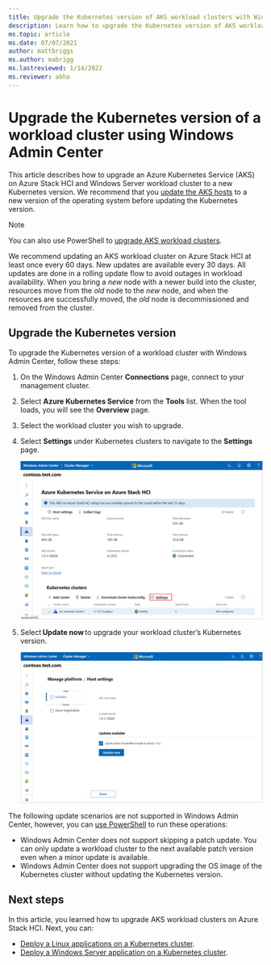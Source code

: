 ```yaml
---
title: Upgrade the Kubernetes version of AKS workload clusters with Windows Admin Center
description: Learn how to upgrade the Kubernetes version of AKS workload clusters on Azure Stack HCI using Windows Admin Center
ms.topic: article
ms.date: 07/07/2021
author: mattbriggs
ms.author: mabrigg 
ms.lastreviewed: 1/14/2022
ms.reviewer: abha
---
```


# Upgrade the Kubernetes version of a workload cluster using Windows Admin Center

This article describes how to upgrade an Azure Kubernetes Service (AKS) on Azure Stack HCI and Windows Server workload cluster to a new Kubernetes version. We recommend that you [update the AKS hosts](update-akshci-host-windows-admin-center.md) to a new version of the operating system before updating the Kubernetes version.

> [!NOTE]
> You can also use PowerShell to [upgrade AKS workload clusters](upgrade.md).

We recommend updating an AKS workload cluster on Azure Stack HCI at least once every 60 days. New updates are available every 30 days. All updates are done in a rolling update flow to avoid outages in workload availability. When you bring a _new_ node with a newer build into the cluster, resources move from the _old_ node to the _new_ node, and when the resources are successfully moved, the _old_ node is decommissioned and removed from the cluster.

## Upgrade the Kubernetes version

To upgrade the Kubernetes version of a workload cluster with Windows Admin Center, follow these steps: 

1. On the Windows Admin Center **Connections** page, connect to your management cluster.
2. Select **Azure Kubernetes Service** from the **Tools** list. When the tool loads, you will see the **Overview** page.
3. Select the workload cluster you wish to upgrade.
4. Select **Settings** under Kubernetes clusters to navigate to the **Settings** page. 
   
   [ ![Illustrates the Setting option for Kubernetes clusters.](./media/wac-kubernetes-upgrade/kubernetes-upgrade-settings.png) ](./media/wac-kubernetes-upgrade/kubernetes-upgrade-settings.png#lightbox)
   
5. Select **Update now** to upgrade your workload cluster’s Kubernetes version. 
   
   [ ![Illustrates the Update now button on the Host setting page.](./media/wac-kubernetes-upgrade/kubernetes-cluster-update-now.png) ](./media/wac-kubernetes-upgrade/kubernetes-cluster-update-now.png#lightbox)

The following update scenarios are not supported in Windows Admin Center, however, you can [use PowerShell](upgrade.md) to run these operations: 

- Windows Admin Center does not support skipping a patch update. You can only update a workload cluster to the next available patch version even when a minor update is available.  
- Windows Admin Center does not support upgrading the OS image of the Kubernetes cluster without updating the Kubernetes version.

## Next steps

In this article, you learned how to upgrade AKS workload clusters on Azure Stack HCI. Next, you can:
- [Deploy a Linux applications on a Kubernetes cluster](./deploy-linux-application.md).
- [Deploy a Windows Server application on a Kubernetes cluster](./deploy-windows-application.md).
